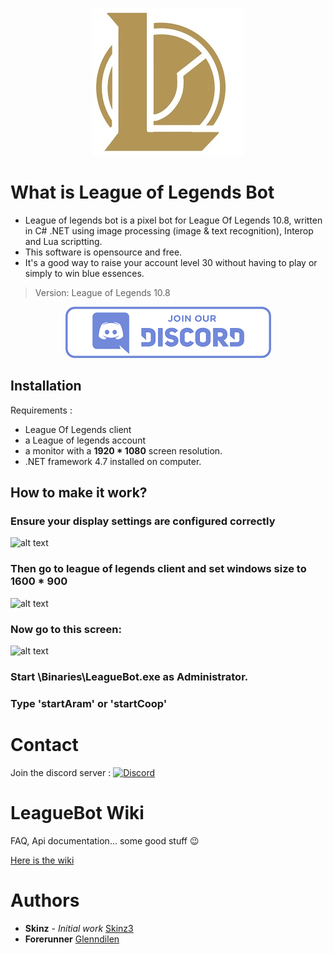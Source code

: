 
<p align="center">
  <img  src="icon.jpg">
</p>

# What is League of Legends Bot

  * League of legends bot is a pixel bot for League Of Legends 10.8, written in C# .NET using image processing (image & text recognition), Interop and Lua scriptting.
  * This software is opensource and free.
  * It's a good way to raise your account level 30 without having to play or simply to win blue essences.

  > Version: League of Legends 10.8

  [<p align="center"><img src="discord.png"></p>](https://discord.gg/cB8qtcE)

  




## Installation

   Requirements :
   * League Of Legends client
   * a League of legends account
   * a monitor with a **1920 * 1080** screen resolution.
   * .NET framework 4.7 installed on computer.
   
  
## How to make it work?

   ### Ensure your display settings are configured correctly
   ![alt text](https://i.imgur.com/h3BZVJX.png)  
   ### Then go to league of legends client and set windows size to 1600 * 900
   ![alt text](https://puu.sh/FyhQs/e8a84b1ad9.png) </br>
   ### Now go to this screen: 
   ![alt text](https://puu.sh/FyhP1/9c3a9c8aac.png) </br>
   ### Start \Binaries\LeagueBot.exe as Administrator.
   ### Type 'startAram' or 'startCoop'
	 
# Contact

   Join the discord server : [![Discord](https://discordapp.com/api/guilds/700654362841579571/widget.png)](https://discord.gg/cB8qtcE)

# LeagueBot Wiki

   FAQ, Api documentation... some good stuff :wink:

   [Here is the wiki](https://github.com/Skinz3/League-Of-Legends-BOT/wiki) 

# Authors

   * **Skinz** - *Initial work* [Skinz3](https://github.com/Skinz3)
   * **Forerunner**  [Glenndilen](https://github.com/glenndilen)
